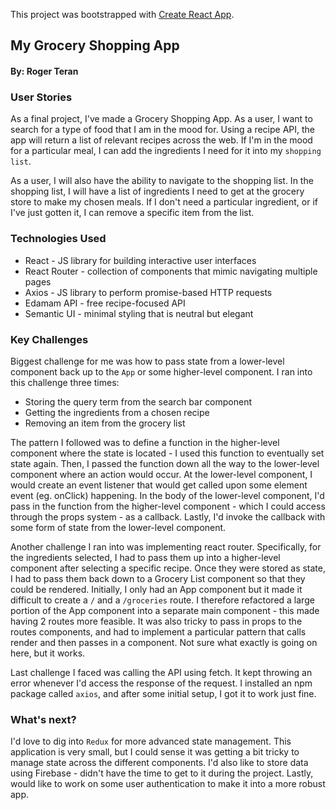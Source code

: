 This project was bootstrapped with [Create React App](https://github.com/facebook/create-react-app).

## My Grocery Shopping App
#### By: Roger Teran

### User Stories

As a final project, I've made a Grocery Shopping App. As a user, I want to search for a type of food that I am in the mood for. Using a recipe API, the app will return a list of relevant recipes across the web. If I'm in the mood for a particular meal, I can add the ingredients I need for it into my `shopping list`.

As a user, I will also have the ability to navigate to the shopping list. In the shopping list, I will have a list of ingredients I need to get at the grocery store to make my chosen meals. If I don't need a particular ingredient, or if I've just gotten it, I can remove a specific item from the list.

### Technologies Used

* React - JS library for building interactive user interfaces
* React Router - collection of components that mimic navigating multiple pages
* Axios - JS library to perform promise-based HTTP requests
* Edamam API - free recipe-focused API
* Semantic UI - minimal styling that is neutral but elegant

### Key Challenges

Biggest challenge for me was how to pass state from a lower-level component back up to the `App` or some higher-level component. I ran into this challenge three times:

  * Storing the query term from the search bar component
  * Getting the ingredients from a chosen recipe
  * Removing an item from the grocery list

The pattern I followed was to define a function in the higher-level component where the state is located - I used this function to eventually set state again. Then, I passed the function down all the way to the lower-level component where an action would occur. At the lower-level component, I would create an event listener that would get called upon some element event (eg. onClick) happening. In the body of the lower-level component, I'd pass in the function from the higher-level component - which I could access through the props system - as a callback. Lastly, I'd invoke the callback with some form of state from the lower-level component.

Another challenge I ran into was implementing react router. Specifically, for the ingredients selected, I had to pass them up into a higher-level component after selecting a specific recipe. Once they were stored as state, I had to pass them back down to a Grocery List component so that they could be rendered. Initially, I only had an App component but it made it difficult to create a `/` and a `/groceries` route. I therefore refactored a large portion of the App component into a separate main component - this made having 2 routes more feasible. It was also tricky to pass in props to the routes components, and had to implement a particular pattern that calls render and then passes in a component. Not sure what exactly is going on here, but it works.

Last challenge I faced was calling the API using fetch. It kept throwing an error whenever I'd access the response of the request. I installed an npm package called `axios`, and after some initial setup, I got it to work just fine.

### What's next?

I'd love to dig into `Redux` for more advanced state management. This application is very small, but I could sense it was getting a bit tricky to manage state across the different components. I'd also like to store data using Firebase - didn't have the time to get to it during the project. Lastly, would like to work on some user authentication to make it into a more robust app.
